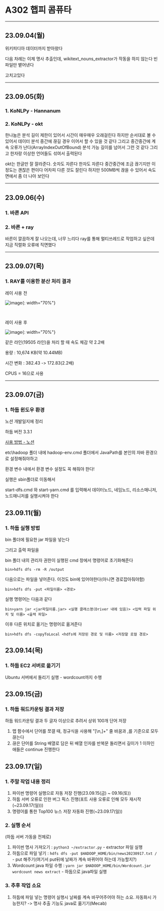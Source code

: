 # A302 햅피 콤퓨타

<hr>

## 23.09.04(월)
위키피디아 데이터까지 받아왔다

다음 차례는 이제 명사 추출인데, wikitext_nouns_extractor가 작동을 하지 않는다
빈 파일만 뱉어낸다

고치고있다

<hr>

## 23.09.05(화)

### 1. KoNLPy - Hannanum 

### 2. KoNLPy - okt

한나눔은 분석 길이 제한이 있어서 시간이 매우매우 오래걸린다
하지만 순서대로 볼 수 있어서 데이터 분석 중간에 끊길 경우 이어서 할 수 있을 것 같다
그리고 중간중간에 계속 오류가 난다(ArrayIndexOutOfBound)
분석 가능 길이를 넘어서 그런 것 같다
그리고 한자랑 이상한 언어들도 섞여서 출력된다

okt는 한글만 잘 잘라준다. 숫자도 자른다 한자도 자른다
중간중간에 조금 끊기지만 이 정도는 괜찮은 편이다
어차피 다른 것도 잘린다
하지만 500MB씩 끊을 수 있어서 속도 면에서 좀 더 나아 보인다

<hr>

## 23.09.06(수)

### 1. 바른 API

### 2. 바른 + ray

바른이 깔끔하게 잘 나오는데, 너무 느리다
ray를 통해 멀티쓰레드로 작업하고 싶은데 지금 직렬화 오류에 직면했다

<hr>

## 23.09.07(목)

### 1. RAY를 이용한 분산 처리 결과

레이 사용 전

![image](/uploads/bea64f6e6750d6201935c1368e6c40fe/image.png){: width="70%"}

</br>

레이 사용 후

![image](/uploads/9595257fde18354b4180b797e44f5279/image.png){: width="70%"}

같은 라인(19505 라인)을 처리 할 때 속도 체감 약 2.2배

용량 : 10,674 KB(약 10.44MB)

시간 변화 : 382.43 -> 172.83(2.2배)

CPUS = 16으로 사용

<hr>

## 23.09.07(금)

### 1. 하둡 윈도우 환경

노션 개발일지에 정리

하둡 버전 3.3.1

[사용 방법 - 노션](https://invented-halloumi-54f.notion.site/_-4041b7e175d14cbfb1b60e22f00e07aa?pvs=4)

etc\hadoop 폴더 내에
hadoop-env.cmd 폴더에서
JavaPath를 본인의 자바 환경으로 설정해줘야하고

환경 변수 내에서 환경 변수 설정도 꼭 해줘야 한다!

실행은 sbin폴더로 이동해서

start-dfs.cmd
와
start-yarn.cmd
를 입력해서 데이터노드, 네임노드, 리소스매니저, 노드매니저를 실행시켜야 한다

## 23.09.11(월)

### 1. 하둡 실행 방법

bin 폴더에 필요한 jar 파일을 넣는다

그리고 출력 파일을

bin 폴더 내의 관리자 권한이 실행된 cmd 창에서 명령어로 초기화해준다

``` bin>hdfs dfs -rm -R /output ``` 

다음으로는 파일을 넣어준다. 이것도 bin에 있어야한다(아니면 경로잡아줘야함)

```bin>hdfs dfs -put <파일이름> <경로>```


실행 명령어는 다음과 같다

``` bin>yarn jar <jar파일이름.jar> <실행 클래스명(Driver 내에 있음)> <입력 파일 위치 및 이름> <출력 파일> ```

이후 다른 위치로 옮기는 명령어로 옮겨준다

``` bin>hdfs dfs -copyToLocal <hdfs에 저장된 경로 및 이름> <저장할 로컬 경로> ```

## 23.09.14(목)

### 1. 하둡 EC2 서버로 옮기기

Ubuntu 서버에서 돌리기 실행 - wordcount까지 수행

## 23.09.15(금)

### 1. 하둡 워드카운팅 결과 저장

하둡 워드카운팅 결과 두 글자 이상으로 추려서 상위 100개 단어 저장
1. 맵 함수에서 단어를 쪼갤 때, 정규식을 사용해 "[\\n,]+" 줄 바꿈과 ,를 기준으로 모두 끊는다
2. 끊은 단어를 String 배열로 담은 뒤 배열 인자를 반복문 돌리면서 길이가 1 이하인 애들은 continue 진행한다

## 23.09.17(일)

### 1. 주말 작업 내용 정리

1. 파이썬 명령어 실행으로 자동 저장 진행(23.09.15(금) ~ 09.16(토))
2. 하둡 서버 오류로 인한 버그 픽스 진행(포트 사용 오류로 인해 모두 재시작(~23.09.17(일)))
3. 명령어를 통한 Top100 뉴스 저장 자동화 진행(~23.09.17(일))

### 2. 실행 순서

(하둡 서버 가동을 전제로)
1. 파이썬 명사 가져오기 : ```python3 ~/extractor.py``` - extractor 파일 실행
2. 하둡으로 파일 넣기 : ```hdfs dfs -put $HADOOP_HOME/bin/news20230917.txt /``` - put 해주기(여기서 put뒤에 날짜가 계속 바뀌어야 하는데 가능할지?)
3. Wordcount java 파일 수행 : ```yarn jar $HADOOP_HOME/bin/Wordcount.jar wordcount news extract``` - 하둡으로 java파일 실행

### 3. 추후 작업 소요

1. 하둡에 파일 넣는 명령어 실행시 날짜를 계속 바꾸어주어야 하는 소요. 자동화시 가능한지? -> 명사 추출 기능도 java로 옮기기(Mecab)
